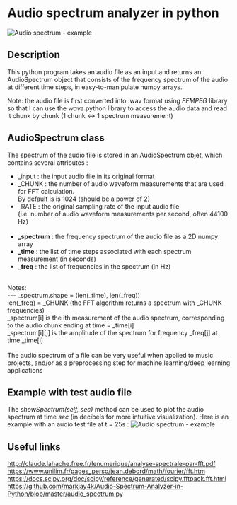 # Audio spectrum analyzer in python

![Audio spectrum - example](https://user-images.githubusercontent.com/25090342/34655930-26b1ec96-f412-11e7-8732-98b0218a0768.png "Audio spectrum - example")

## Description
This python program takes an audio file as an input and returns an AudioSpectrum object that consists of the frequency spectrum of the audio at different time steps, in easy-to-manipulate numpy arrays.<br>

Note: the audio file is first converted into .wav format using *FFMPEG* library so that I can use the *wave* python library to access the audio data and read it chunk by chunk (1 chunk <-> 1 spectrum measurement)

## AudioSpectrum class
The spectrum of the audio file is stored in an AudioSpectrum objet, which contains several attributes :
<br>
- _input : the input audio file in its original format<br>
- _CHUNK : the number of audio waveform measurements that are used for FFT calculation.<br>
By default is is 1024 (should be a power of 2)<br>
- _RATE : the original sampling rate of the input audio file<br>
(i.e. number of audio waveform measurements per second, often 44100 Hz)
<br><br>
- **_spectrum** : the frequency spectrum of the audio file as a 2D numpy array<br>
- **_time** : the list of time steps associated with each spectrum measurement (in seconds)<br>
- **_freq** : the list of frequencies in the spectrum (in Hz)<br>
<br>
Notes:<br>
--- _spectrum.shape = (len(_time), len(_freq))<br>
len(_freq) = _CHUNK (the FFT algorithm returns a spectrum with _CHUNK frequencies)<br>
_spectrum[i] is the ith measurement of the audio spectrum, corresponding to the audio chunk ending at time = _time[i]<br>
_spectrum[i][j] is the amplitude of the spectrum for frequency _freq[j] at time _time[i]<br>
<br>
The audio spectrum of a file can be very useful when applied to music projects, and/or as a preprocessing step for machine learning/deep learning applications

## Example with test audio file
The *showSpectrum(self, sec)* method can be used to plot the audio spectrum at time *sec* (in decibels for more intuitive visualization). Here is an example with an audio test file at t = 25s :
![Audio spectrum - example](https://user-images.githubusercontent.com/25090342/34655930-26b1ec96-f412-11e7-8732-98b0218a0768.png "Audio spectrum - example")

## Useful links
http://claude.lahache.free.fr/lenumerique/analyse-spectrale-par-fft.pdf<br>
https://www.unilim.fr/pages_perso/jean.debord/math/fourier/fft.htm<br>
https://docs.scipy.org/doc/scipy/reference/generated/scipy.fftpack.fft.html<br>
https://github.com/markjay4k/Audio-Spectrum-Analyzer-in-Python/blob/master/audio_spectrum.py

